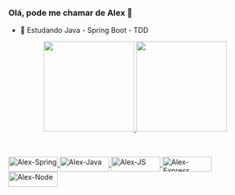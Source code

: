 ### Olá, pode me chamar de Alex 👋

- 🌱 Estudando Java - Spring Boot - TDD

<div align="center">
  <a href="https://github.com/alexmarques2003">
  <img height="180em" src="https://github-readme-stats.vercel.app/api?username=alexmarques2003&show_icons=true&theme=dark&include_all_commits=true&count_private=true"/>
  <img height="180em" src="https://github-readme-stats.vercel.app/api/top-langs/?username=alexmarques2003&layout=compact&langs_count=7&theme=dark"/>
</div>
  
 ##
  
<div style="display: inline_block"><br>
  <img align="center" alt="Alex-Spring" height="30" width="98" src="https://img.shields.io/badge/Spring-6DB33F?style=for-the-badge&logo=spring&logoColor=white">
  <img align="center" alt="Alex-Java" height="30" width="98" src="https://img.shields.io/badge/Java-ED8B00?style=for-the-badge&logo=java&logoColor=white">
  <img align="center" alt="Alex-JS" height="30" width="98" src="https://img.shields.io/badge/JavaScript-F7DF1E?style=for-the-badge&logo=javascript&logoColor=black">
  <img align="center" alt="Alex-Express" height="30" width="98" src="https://img.shields.io/badge/Express.js-404D59?style=for-the-badge">
  <img align="center" alt="Alex-Node" height="30" width="98" src="https://img.shields.io/badge/Node.js-43853D?style=for-the-badge&logo=node.js&logoColor=white">
  
 </div>  
  
